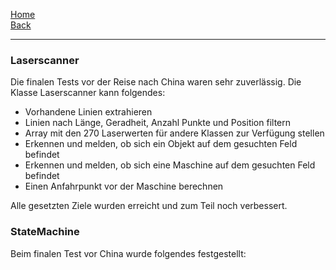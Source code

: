 [Home](home)   
[Back](DokuSolidus)    
***
### Laserscanner
Die finalen Tests vor der Reise nach China waren sehr zuverlässig. Die Klasse Laserscanner kann folgendes:
- Vorhandene Linien extrahieren
- Linien nach Länge, Geradheit, Anzahl Punkte und Position filtern
- Array mit den 270 Laserwerten für andere Klassen zur Verfügung stellen
- Erkennen und melden, ob sich ein Objekt auf dem gesuchten Feld befindet
- Erkennen und melden, ob sich eine Maschine auf dem gesuchten Feld befindet
- Einen Anfahrpunkt vor der Maschine berechnen

Alle gesetzten Ziele wurden erreicht und zum Teil noch verbessert.
### StateMachine
Beim finalen Test vor China wurde folgendes festgestellt:

